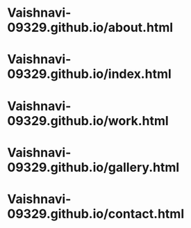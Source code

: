 # Vaishnavi-09329.github.io/about.html
# Vaishnavi-09329.github.io/index.html
# Vaishnavi-09329.github.io/work.html
# Vaishnavi-09329.github.io/gallery.html
# Vaishnavi-09329.github.io/contact.html
